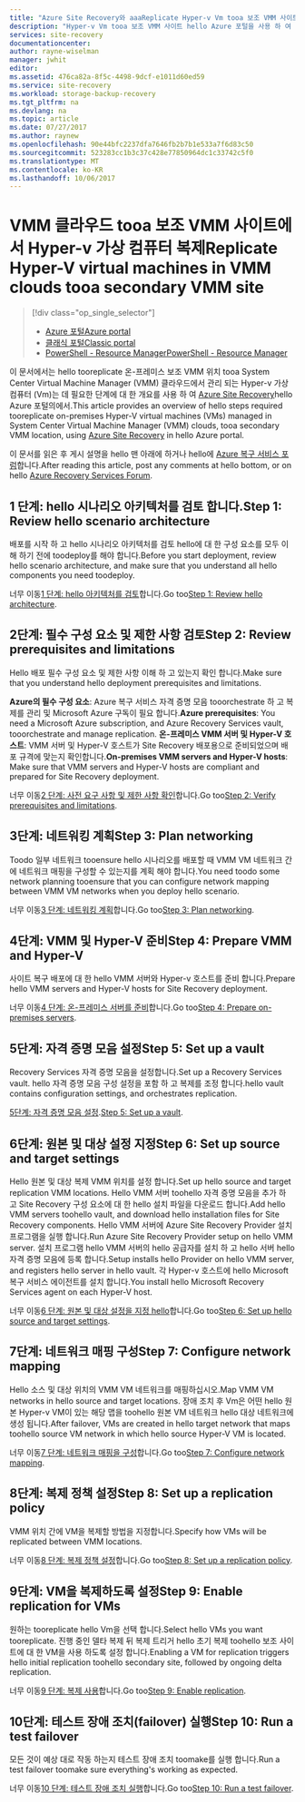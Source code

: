 ```yaml
---
title: "Azure Site Recovery와 aaaReplicate Hyper-v Vm tooa 보조 VMM 사이트 | Microsoft Docs"
description: "Hyper-v Vm tooa 보조 VMM 사이트 hello Azure 포털을 사용 하 여 복제에 대 한 개요를 제공 합니다."
services: site-recovery
documentationcenter: 
author: rayne-wiselman
manager: jwhit
editor: 
ms.assetid: 476ca82a-8f5c-4498-9dcf-e1011d60ed59
ms.service: site-recovery
ms.workload: storage-backup-recovery
ms.tgt_pltfrm: na
ms.devlang: na
ms.topic: article
ms.date: 07/27/2017
ms.author: raynew
ms.openlocfilehash: 90e44bfc2237dfa7646fb2b7b1e533a7f6d83c50
ms.sourcegitcommit: 523283cc1b3c37c428e77850964dc1c33742c5f0
ms.translationtype: MT
ms.contentlocale: ko-KR
ms.lasthandoff: 10/06/2017
---
```

# <a name="replicate-hyper-v-virtual-machines-in-vmm-clouds-tooa-secondary-vmm-site"></a><span data-ttu-id="1ca02-103">VMM 클라우드 tooa 보조 VMM 사이트에서 Hyper-v 가상 컴퓨터 복제</span><span class="sxs-lookup"><span data-stu-id="1ca02-103">Replicate Hyper-V virtual machines in VMM clouds tooa secondary VMM site</span></span>

> [!div class="op_single_selector"]
> * [<span data-ttu-id="1ca02-104">Azure 포털</span><span class="sxs-lookup"><span data-stu-id="1ca02-104">Azure portal</span></span>](site-recovery-vmm-to-vmm.md)
> * [<span data-ttu-id="1ca02-105">클래식 포털</span><span class="sxs-lookup"><span data-stu-id="1ca02-105">Classic portal</span></span>](site-recovery-vmm-to-vmm-classic.md)
> * [<span data-ttu-id="1ca02-106">PowerShell - Resource Manager</span><span class="sxs-lookup"><span data-stu-id="1ca02-106">PowerShell - Resource Manager</span></span>](site-recovery-vmm-to-vmm-powershell-resource-manager.md)
>
>

<span data-ttu-id="1ca02-107">이 문서에서는 hello tooreplicate 온-프레미스 보조 VMM 위치 tooa System Center Virtual Machine Manager (VMM) 클라우드에서 관리 되는 Hyper-v 가상 컴퓨터 (Vm)는 데 필요한 단계에 대 한 개요를 사용 하 여 [Azure Site Recovery](site-recovery-overview.md)hello Azure 포털의에서.</span><span class="sxs-lookup"><span data-stu-id="1ca02-107">This article provides an overview of hello steps required tooreplicate on-premises Hyper-V virtual machines (VMs) managed in System Center Virtual Machine Manager (VMM) clouds, tooa secondary VMM location, using [Azure Site Recovery](site-recovery-overview.md) in hello Azure portal.</span></span>

<span data-ttu-id="1ca02-108">이 문서를 읽은 후 게시 설명을 hello 맨 아래에 하거나 hello에 [Azure 복구 서비스 포럼](https://social.msdn.microsoft.com/forums/azure/home?forum=hypervrecovmgr)합니다.</span><span class="sxs-lookup"><span data-stu-id="1ca02-108">After reading this article, post any comments at hello bottom, or on hello [Azure Recovery Services Forum](https://social.msdn.microsoft.com/forums/azure/home?forum=hypervrecovmgr).</span></span>


## <a name="step-1-review-hello-scenario-architecture"></a><span data-ttu-id="1ca02-109">1 단계: hello 시나리오 아키텍처를 검토 합니다.</span><span class="sxs-lookup"><span data-stu-id="1ca02-109">Step 1: Review hello scenario architecture</span></span>

<span data-ttu-id="1ca02-110">배포를 시작 하 고 hello 시나리오 아키텍처를 검토 hello에 대 한 구성 요소를 모두 이해 하기 전에 toodeploy를 해야 합니다.</span><span class="sxs-lookup"><span data-stu-id="1ca02-110">Before you start deployment, review hello scenario architecture, and make sure that you understand all hello components you need toodeploy.</span></span>

<span data-ttu-id="1ca02-111">너무 이동[1 단계: hello 아키텍처를 검토](vmm-to-vmm-walkthrough-architecture.md)합니다.</span><span class="sxs-lookup"><span data-stu-id="1ca02-111">Go too[Step 1: Review hello architecture](vmm-to-vmm-walkthrough-architecture.md).</span></span>

## <a name="step-2-review-prerequisites-and-limitations"></a><span data-ttu-id="1ca02-112">2단계: 필수 구성 요소 및 제한 사항 검토</span><span class="sxs-lookup"><span data-stu-id="1ca02-112">Step 2: Review prerequisites and limitations</span></span>

<span data-ttu-id="1ca02-113">Hello 배포 필수 구성 요소 및 제한 사항 이해 하 고 있는지 확인 합니다.</span><span class="sxs-lookup"><span data-stu-id="1ca02-113">Make sure that you understand hello deployment prerequisites and limitations.</span></span>

<span data-ttu-id="1ca02-114">**Azure의 필수 구성 요소**: Azure 복구 서비스 자격 증명 모음 tooorchestrate 하 고 복제를 관리 및 Microsoft Azure 구독이 필요 합니다.</span><span class="sxs-lookup"><span data-stu-id="1ca02-114">**Azure prerequisites**: You need a Microsoft Azure subscription, and Azure Recovery Services vault, tooorchestrate and manage replication.</span></span>
<span data-ttu-id="1ca02-115">**온-프레미스 VMM 서버 및 Hyper-V 호스트**: VMM 서버 및 Hyper-V 호스트가 Site Recovery 배포용으로 준비되었으며 배포 규격에 맞는지 확인합니다.</span><span class="sxs-lookup"><span data-stu-id="1ca02-115">**On-premises VMM servers and Hyper-V hosts**: Make sure that VMM servers and Hyper-V hosts are compliant and prepared for Site Recovery deployment.</span></span>

<span data-ttu-id="1ca02-116">너무 이동[2 단계: 사전 요구 사항 및 제한 사항 확인](vmm-to-vmm-walkthrough-prerequisites.md)합니다.</span><span class="sxs-lookup"><span data-stu-id="1ca02-116">Go too[Step 2: Verify prerequisites and limitations](vmm-to-vmm-walkthrough-prerequisites.md).</span></span>

## <a name="step-3-plan-networking"></a><span data-ttu-id="1ca02-117">3단계: 네트워킹 계획</span><span class="sxs-lookup"><span data-stu-id="1ca02-117">Step 3: Plan networking</span></span>

<span data-ttu-id="1ca02-118">Toodo 일부 네트워크 tooensure hello 시나리오를 배포할 때 VMM VM 네트워크 간에 네트워크 매핑을 구성할 수 있는지를 계획 해야 합니다.</span><span class="sxs-lookup"><span data-stu-id="1ca02-118">You need toodo some network planning tooensure that you can configure network mapping between VMM VM networks when you deploy hello scenario.</span></span>

<span data-ttu-id="1ca02-119">너무 이동[3 단계: 네트워킹 계획](vmm-to-vmm-walkthrough-network.md)합니다.</span><span class="sxs-lookup"><span data-stu-id="1ca02-119">Go too[Step 3: Plan networking](vmm-to-vmm-walkthrough-network.md).</span></span>


## <a name="step-4-prepare-vmm-and-hyper-v"></a><span data-ttu-id="1ca02-120">4단계: VMM 및 Hyper-V 준비</span><span class="sxs-lookup"><span data-stu-id="1ca02-120">Step 4: Prepare VMM and Hyper-V</span></span>

<span data-ttu-id="1ca02-121">사이트 복구 배포에 대 한 hello VMM 서버와 Hyper-v 호스트를 준비 합니다.</span><span class="sxs-lookup"><span data-stu-id="1ca02-121">Prepare hello VMM servers and Hyper-V hosts for Site Recovery deployment.</span></span>

<span data-ttu-id="1ca02-122">너무 이동[4 단계: 온-프레미스 서버를 준비](vmm-to-vmm-walkthrough-vmm-hyper-v.md)합니다.</span><span class="sxs-lookup"><span data-stu-id="1ca02-122">Go too[Step 4: Prepare on-premises servers](vmm-to-vmm-walkthrough-vmm-hyper-v.md).</span></span>

## <a name="step-5-set-up-a-vault"></a><span data-ttu-id="1ca02-123">5단계: 자격 증명 모음 설정</span><span class="sxs-lookup"><span data-stu-id="1ca02-123">Step 5: Set up a vault</span></span>

<span data-ttu-id="1ca02-124">Recovery Services 자격 증명 모음을 설정합니다.</span><span class="sxs-lookup"><span data-stu-id="1ca02-124">Set up a Recovery Services vault.</span></span> <span data-ttu-id="1ca02-125">hello 자격 증명 모음 구성 설정을 포함 하 고 복제를 조정 합니다.</span><span class="sxs-lookup"><span data-stu-id="1ca02-125">hello vault contains configuration settings, and orchestrates replication.</span></span>

<span data-ttu-id="1ca02-126">[5단계: 자격 증명 모음 설정](vmm-to-vmm-walkthrough-create-vault.md).</span><span class="sxs-lookup"><span data-stu-id="1ca02-126">[Step 5: Set up a vault](vmm-to-vmm-walkthrough-create-vault.md).</span></span>

## <a name="step-6-set-up-source-and-target-settings"></a><span data-ttu-id="1ca02-127">6단계: 원본 및 대상 설정 지정</span><span class="sxs-lookup"><span data-stu-id="1ca02-127">Step 6: Set up source and target settings</span></span>

<span data-ttu-id="1ca02-128">Hello 원본 및 대상 복제 VMM 위치를 설정 합니다.</span><span class="sxs-lookup"><span data-stu-id="1ca02-128">Set up hello source and target replication VMM locations.</span></span> <span data-ttu-id="1ca02-129">Hello VMM 서버 toohello 자격 증명 모음을 추가 하 고 Site Recovery 구성 요소에 대 한 hello 설치 파일을 다운로드 합니다.</span><span class="sxs-lookup"><span data-stu-id="1ca02-129">Add hello VMM servers toohello vault, and download hello installation files for Site Recovery components.</span></span> <span data-ttu-id="1ca02-130">Hello VMM 서버에 Azure Site Recovery Provider 설치 프로그램을 실행 합니다.</span><span class="sxs-lookup"><span data-stu-id="1ca02-130">Run Azure Site Recovery Provider setup on hello VMM server.</span></span> <span data-ttu-id="1ca02-131">설치 프로그램 hello VMM 서버의 hello 공급자를 설치 하 고 hello 서버 hello 자격 증명 모음에 등록 합니다.</span><span class="sxs-lookup"><span data-stu-id="1ca02-131">Setup installs hello Provider on hello VMM server, and registers hello server in hello vault.</span></span> <span data-ttu-id="1ca02-132">각 Hyper-v 호스트에 hello Microsoft 복구 서비스 에이전트를 설치 합니다.</span><span class="sxs-lookup"><span data-stu-id="1ca02-132">You install hello Microsoft Recovery Services agent on each Hyper-V host.</span></span>

<span data-ttu-id="1ca02-133">너무 이동[6 단계: 원본 및 대상 설정을 지정 hello](vmm-to-vmm-walkthrough-source-target.md)합니다.</span><span class="sxs-lookup"><span data-stu-id="1ca02-133">Go too[Step 6: Set up hello source and target settings](vmm-to-vmm-walkthrough-source-target.md).</span></span>

## <a name="step-7-configure-network-mapping"></a><span data-ttu-id="1ca02-134">7단계: 네트워크 매핑 구성</span><span class="sxs-lookup"><span data-stu-id="1ca02-134">Step 7: Configure network mapping</span></span>

<span data-ttu-id="1ca02-135">Hello 소스 및 대상 위치의 VMM VM 네트워크를 매핑하십시오.</span><span class="sxs-lookup"><span data-stu-id="1ca02-135">Map VMM VM networks in hello source and target locations.</span></span> <span data-ttu-id="1ca02-136">장애 조치 후 Vm은 어떤 hello 원본 Hyper-v VM이 있는 해당 맵을 toohello 원본 VM 네트워크 hello 대상 네트워크에 생성 됩니다.</span><span class="sxs-lookup"><span data-stu-id="1ca02-136">After failover, VMs are created in hello target network that maps toohello source VM network in which hello source Hyper-V VM is located.</span></span>

<span data-ttu-id="1ca02-137">너무 이동[7 단계: 네트워크 매핑을 구성](vmm-to-vmm-walkthrough-network-mapping.md)합니다.</span><span class="sxs-lookup"><span data-stu-id="1ca02-137">Go too[Step 7: Configure network mapping](vmm-to-vmm-walkthrough-network-mapping.md).</span></span>


## <a name="step-8-set-up-a-replication-policy"></a><span data-ttu-id="1ca02-138">8단계: 복제 정책 설정</span><span class="sxs-lookup"><span data-stu-id="1ca02-138">Step 8: Set up a replication policy</span></span>

<span data-ttu-id="1ca02-139">VMM 위치 간에 VM을 복제할 방법을 지정합니다.</span><span class="sxs-lookup"><span data-stu-id="1ca02-139">Specify how  VMs will be replicated between VMM locations.</span></span>

<span data-ttu-id="1ca02-140">너무 이동[8 단계: 복제 정책 설정](vmm-to-vmm-walkthrough-replication.md)합니다.</span><span class="sxs-lookup"><span data-stu-id="1ca02-140">Go too[Step 8: Set up a replication policy](vmm-to-vmm-walkthrough-replication.md).</span></span>


## <a name="step-9-enable-replication-for-vms"></a><span data-ttu-id="1ca02-141">9단계: VM을 복제하도록 설정</span><span class="sxs-lookup"><span data-stu-id="1ca02-141">Step 9: Enable replication for VMs</span></span>

<span data-ttu-id="1ca02-142">원하는 tooreplicate hello Vm을 선택 합니다.</span><span class="sxs-lookup"><span data-stu-id="1ca02-142">Select hello VMs you want tooreplicate.</span></span> <span data-ttu-id="1ca02-143">진행 중인 델타 복제 뒤 복제 트리거 hello 초기 복제 toohello 보조 사이트에 대 한 VM을 사용 하도록 설정 합니다.</span><span class="sxs-lookup"><span data-stu-id="1ca02-143">Enabling a VM for replication triggers hello initial replication toohello secondary site, followed by ongoing delta replication.</span></span>

<span data-ttu-id="1ca02-144">너무 이동[9 단계: 복제 사용](vmm-to-vmm-walkthrough-enable-replication.md)합니다.</span><span class="sxs-lookup"><span data-stu-id="1ca02-144">Go too[Step 9: Enable replication](vmm-to-vmm-walkthrough-enable-replication.md).</span></span>


## <a name="step-10-run-a-test-failover"></a><span data-ttu-id="1ca02-145">10단계: 테스트 장애 조치(failover) 실행</span><span class="sxs-lookup"><span data-stu-id="1ca02-145">Step 10: Run a test failover</span></span>

<span data-ttu-id="1ca02-146">모든 것이 예상 대로 작동 하는지 테스트 장애 조치 toomake를 실행 합니다.</span><span class="sxs-lookup"><span data-stu-id="1ca02-146">Run a test failover toomake sure everything's working as expected.</span></span>

<span data-ttu-id="1ca02-147">너무 이동[10 단계: 테스트 장애 조치 실행](vmm-to-vmm-walkthrough-test-failover.md)합니다.</span><span class="sxs-lookup"><span data-stu-id="1ca02-147">Go too[Step 10: Run a test failover](vmm-to-vmm-walkthrough-test-failover.md).</span></span>
